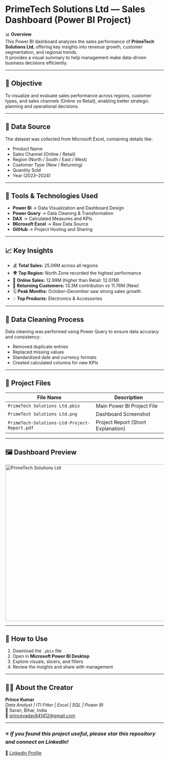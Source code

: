 # PrimeTech Solutions Ltd — Sales Dashboard (Power BI Project)

📊 **Overview**  
This Power BI dashboard analyzes the sales performance of **PrimeTech Solutions Ltd**, offering key insights into revenue growth, customer segmentation, and regional trends.  
It provides a visual summary to help management make data-driven business decisions efficiently.

---

## 🎯 **Objective**
To visualize and evaluate sales performance across regions, customer types, and sales channels (Online vs Retail), enabling better strategic planning and operational decisions.

---

## 🧩 **Data Source**
The dataset was collected from Microsoft Excel, containing details like:  
- Product Name  
- Sales Channel (Online / Retail)  
- Region (North / South / East / West)  
- Customer Type (New / Returning)  
- Quantity Sold  
- Year (2023–2024)

---

## 🧰 **Tools & Technologies Used**
- **Power BI** → Data Visualization and Dashboard Design  
- **Power Query** → Data Cleaning & Transformation  
- **DAX** → Calculated Measures and KPIs  
- **Microsoft Excel** → Raw Data Source  
- **GitHub** → Project Hosting and Sharing  

---

## 📈 **Key Insights**
- 💰 **Total Sales:** 25.06M across all regions  
- 🌍 **Top Region:** North Zone recorded the highest performance  
- 🛒 **Online Sales:** 12.99M (higher than Retail: 12.07M)  
- 👥 **Returning Customers:** 13.3M contribution vs 11.76M (New)  
- 🗓️ **Peak Months:** October–December saw strong sales growth  
- 💡 **Top Products:** Electronics & Accessories  

---

## 🧹 **Data Cleaning Process**
Data cleaning was performed using Power Query to ensure data accuracy and consistency:
- Removed duplicate entries  
- Replaced missing values  
- Standardized date and currency formats  
- Created calculated columns for new KPIs  

---

## 📄 **Project Files**
| File Name | Description |
|------------|-------------|
| `PrimeTech Solutions Ltd.pbix` | Main Power BI Project File |
| `PrimeTech Solutions Ltd.png` | Dashboard Screenshot |
| `PrimeTech-Solutions-Ltd-Project-Report.pdf` | Project Report (Short Explanation) |

---

## 🖼️ **Dashboard Preview**
<img width="888" height="498" alt="PrimeTech Solutions Ltd" src="https://github.com/user-attachments/assets/c113e2dd-e203-4e2a-b2c0-502f34898207" />


---

## 🚀 **How to Use**
1. Download the `.pbix` file  
2. Open in **Microsoft Power BI Desktop**  
3. Explore visuals, slicers, and filters  
4. Review the insights and share with management  

---

## 👨‍💻 **About the Creator**
**Prince Kumar**  
_Data Analyst | ITI Fitter | Excel | SQL | Power BI_  
📍 Saran, Bihar, India  
📧 princeyadav841412@gmail.com 

---

### ⭐ *If you found this project useful, please star this repository and connect on LinkedIn!*  
🔗 [LinkedIn Profile](https://www.linkedin.com/in/princenkumar/)
